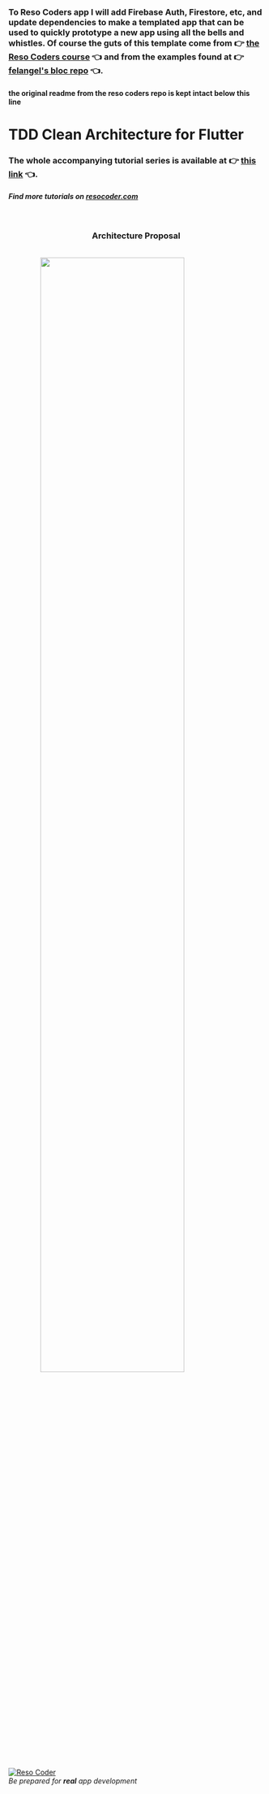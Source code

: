 ### To Reso Coders app I will add Firebase Auth, Firestore, etc, and update dependencies to make a templated app that can be used to quickly prototype a new app using all the bells and whistles.  Of course the guts of this template come from :point_right: [the Reso Coders course](https://resocoder.com/flutter-clean-architecture-tdd/) :point_left: and from the examples found at :point_right: [felangel's bloc repo](https://github.com/felangel/bloc/tree/master/examples/) :point_left:.


#### the original readme from the reso coders repo is kept intact below this line 
# TDD Clean Architecture for Flutter

### The whole accompanying tutorial series is available at :point_right: [this link](https://resocoder.com/flutter-clean-architecture-tdd/) :point_left:.

#### _Find more tutorials on [resocoder.com](https://resocoder.com)_

<br />

<h3 align="center">Architecture Proposal</h3>

<br />

<img src="./architecture-proposal.png" style="display: block; margin-left: auto; margin-right: auto; width: 75%;"/>

<br />
<br />

[![Reso Coder](https://resocoder.com/wp-content/uploads/2019/09/logo_with_text_signature.png)](https://resocoder.com)
<br />
_Be prepared for **real** app development_
